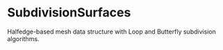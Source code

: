 # SubdivisionSurfaces
Halfedge-based mesh data structure with Loop and Butterfly subdivision algorithms.
